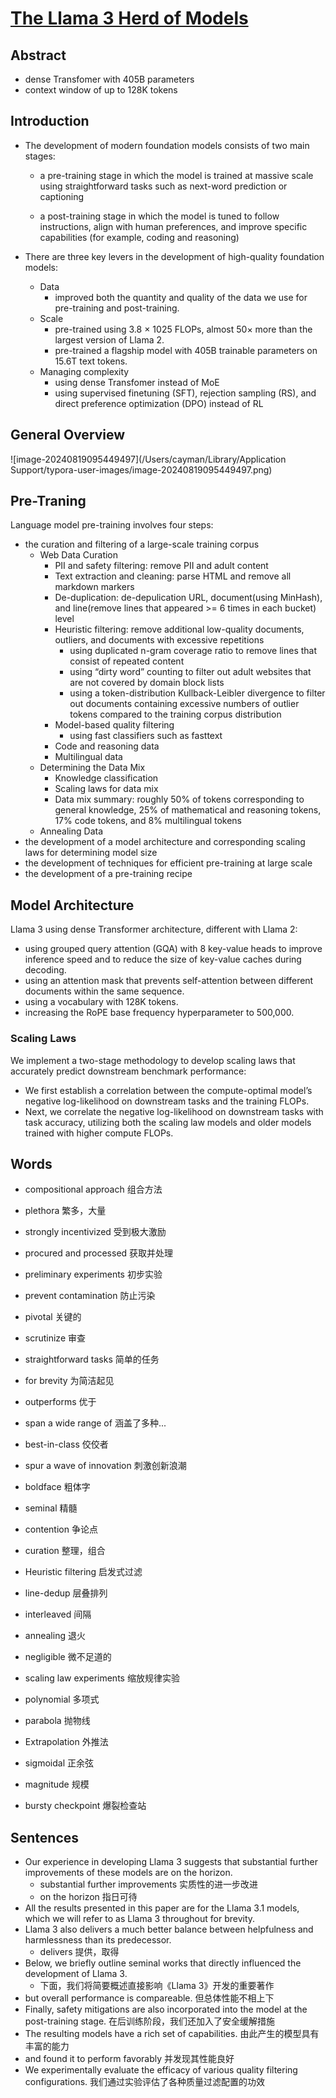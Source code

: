 # [The Llama 3 Herd of Models](https://arxiv.org/pdf/2407.21783)

## Abstract

- dense Transfomer with 405B parameters
- context window of up to 128K tokens



## Introduction

- The development of modern foundation models consists of two main stages:

  - a pre-training stage in which the model is trained at massive scale using straightforward tasks such as next-word prediction or captioning

  - a post-training stage in which the model is tuned to follow instructions, align with human preferences, and improve specific capabilities (for example, coding and reasoning)

- There are three key levers in the development of high-quality foundation models: 
  - Data
    - improved both the quantity and quality of the data we use for pre-training and post-training.
  - Scale
    - pre-trained using 3.8 × 1025 FLOPs, almost 50× more than the largest version of Llama 2.
    - pre-trained a flagship model with 405B trainable parameters on 15.6T text tokens.
  - Managing complexity
    - using dense Transfomer instead of MoE
    - using supervised finetuning (SFT), rejection sampling (RS), and direct preference optimization (DPO) instead of RL



## General Overview

![image-20240819095449497](/Users/cayman/Library/Application Support/typora-user-images/image-20240819095449497.png)



## Pre-Traning

Language model pre-training involves four steps:

- the curation and filtering of a large-scale training corpus
  - Web Data Curation
    - PII and safety filtering: remove PII and adult content
    - Text extraction and cleaning: parse HTML and remove all markdown markers
    - De-duplication: de-depulication URL, document(using MinHash), and line(remove lines that appeared >= 6 times in each bucket) level
    - Heuristic filtering: remove additional low-quality documents, outliers, and documents with excessive repetitions
      - using duplicated n-gram coverage ratio  to remove lines that consist of repeated content 
      - using “dirty word” counting to filter out adult websites that are not covered by domain block lists
      - using a token-distribution Kullback-Leibler divergence to filter out documents containing excessive numbers of outlier tokens compared to the training corpus distribution
    - Model-based quality filtering
      - using fast classifiers such as fasttext
    - Code and reasoning data
    - Multilingual data
  - Determining the Data Mix
    - Knowledge classification
    - Scaling laws for data mix
    - Data mix summary: roughly 50% of tokens corresponding to general knowledge, 25% of mathematical and reasoning tokens, 17% code tokens, and 8% multilingual tokens
  - Annealing Data
- the development of a model architecture and corresponding scaling laws for determining model size
- the development of techniques for efficient pre-training at large scale
- the development of a pre-training recipe



## Model Architecture

Llama 3 using dense Transformer architecture, different with Llama 2:

- using grouped query attention (GQA) with 8 key-value heads to improve inference speed and to reduce the size of key-value caches during decoding.
- using an attention mask that prevents self-attention between different documents within the same sequence. 
- using a vocabulary with 128K tokens.
- increasing the RoPE base frequency hyperparameter to 500,000.



### Scaling Laws

We implement a two-stage methodology to develop scaling laws that accurately predict downstream benchmark performance:

- We first establish a correlation between the compute-optimal model’s negative log-likelihood on downstream tasks and the training FLOPs.
- Next, we correlate the negative log-likelihood on downstream tasks with task accuracy, utilizing both the scaling law models and older models trained with higher compute FLOPs.



## Words

- compositional approach 组合方法
- plethora 繁多，大量
- strongly incentivized 受到极大激励
- procured and processed 获取并处理

- preliminary experiments 初步实验

- prevent contamination  防止污染
- pivotal 关键的
- scrutinize 审查
- straightforward tasks 简单的任务
- for brevity 为简洁起见
- outperforms 优于
- span a wide range of 涵盖了多种...
- best-in-class 佼佼者
- spur a wave of innovation 刺激创新浪潮
- boldface 粗体字
- seminal 精髓
- contention 争论点
- curation 整理，组合
- Heuristic filtering 启发式过滤
- line-dedup 层叠排列
- interleaved 间隔
- annealing 退火
- negligible 微不足道的
- scaling law experiments 缩放规律实验
- polynomial 多项式
- parabola 抛物线
- Extrapolation 外推法
- sigmoidal 正余弦
- magnitude 规模
- bursty checkpoint 爆裂检查站



## Sentences

- Our experience in developing Llama 3 suggests that substantial further improvements of these models are on the horizon.
  - substantial further improvements 实质性的进一步改进
  - on the horizon 指日可待
- All the results presented in this paper are for the Llama 3.1 models, which we will refer to as Llama 3 throughout for brevity.
- Llama 3 also delivers a much better balance between helpfulness and harmlessness than its predecessor.
  - delivers 提供，取得
- Below, we briefly outline seminal works that directly influenced the development of Llama 3.
  - 下面，我们将简要概述直接影响《Llama 3》开发的重要著作
- but overall performance is compareable. 但总体性能不相上下
- Finally, safety mitigations are also incorporated into the model at the post-training stage. 在后训练阶段，我们还加入了安全缓解措施
- The resulting models have a rich set of capabilities. 由此产生的模型具有丰富的能力
- and found it to perform favorably 并发现其性能良好
- We experimentally evaluate the efficacy of various quality filtering configurations. 我们通过实验评估了各种质量过滤配置的功效